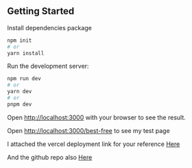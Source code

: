 ## Getting Started

Install dependencies package

```bash
npm init
# or
yarn install
```

Run the development server:

```bash
npm run dev
# or
yarn dev
# or
pnpm dev
```

Open [http://localhost:3000](http://localhost:3000) with your browser to see the result.

Open [http://localhost:3000/best-free](http://localhost:3000/best-free) to see my test page

I attached the vercel deployment link for your reference [Here](https://block-chains.vercel.app/best-free)

And the github repo also [Here](https://github.com/pvtdao/BlockChains)
